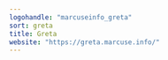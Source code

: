 ```yaml
---
logohandle: "marcuseinfo_greta"
sort: greta
title: Greta
website: "https://greta.marcuse.info/"
---
```

